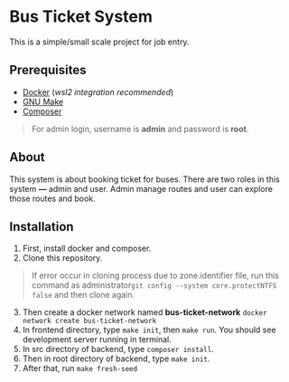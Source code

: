 # Bus Ticket System
This is a simple/small scale project for job entry.

## Prerequisites

 - [Docker](https://www.docker.com/products/docker-desktop/) (*wsl2 integration recommended*)
 - [GNU Make](http://gnuwin32.sourceforge.net/packages/make.htm) 
 - [Composer](https://getcomposer.org/download/)
 > For admin login, username is **admin** and password is **root**.

## About
This system is about booking ticket for buses. There are two roles in this system **—** admin and user. Admin manage routes and user can explore those routes and book.

## Installation
 1. First, install docker and composer.
 2. Clone this repository.

> If error occur in cloning process due to zone.identifier file, run this command as administrator`git config --system core.protectNTFS false` and then clone again.

 3. Then create a docker network named **bus-ticket-network**
 `docker network create bus-ticket-network`
  4. In frontend directory, type `make init`, then `make run`. You should see development server running in terminal.
  5. In src directory of backend, type `composer install`.
  6. Then in root directory of backend, type `make init`.
  7. After that, run `make fresh-seed`
